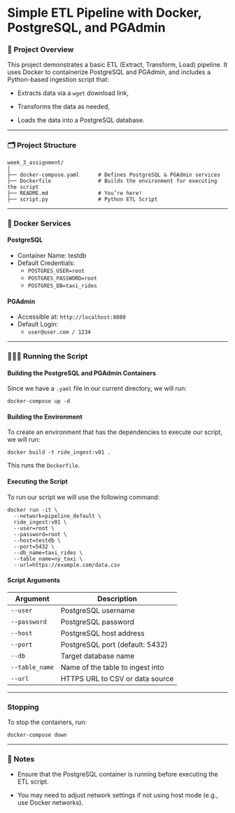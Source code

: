 # Simple ETL Pipeline with Docker, PostgreSQL, and PGAdmin

### 📝 Project Overview
This project demonstrates a basic ETL (Extract, Transform, Load) pipeline. It uses Docker to containerize PostgreSQL and PGAdmin, and includes a Python-based ingestion script that:

- Extracts data via a `wget` download link,

- Transforms the data as needed,

- Loads the data into a PostgreSQL database.

---

### 🗂️ Project Structure
```
week_3_assignment/
│
├── docker-compose.yaml      # Defines PostgreSQL & PGAdmin services
├── Dockerfile               # Builds the environment for executing the script
├── README.md                # You’re here!
├── script.py                # Python ETL Script
```
---

### 🐳 Docker Services
#### PostgreSQL
- Container Name: testdb
- Default Credentials:
    - `POSTGRES_USER=root`
    - `POSTGRES_PASSWORD=root`
    - `POSTGRES_DB=taxi_rides`

#### PGAdmin
- Accessible at: `http://localhost:8080`
- Default Login:
    - `user@user.com / 1234`

---

###  🏃‍♂️‍➡️ Running the Script
#### Building the PostgreSQL and PGAdmin Containers
Since we have a `.yaml` file in our current directory, we will run:

`docker-compose up -d`

#### Building the Environment
To create an environment that has the dependencies to execute our script, we will run:

`docker build -t ride_ingest:v01 .`

This runs the `Dockerfile`. 

#### Executing the Script
To run our script we will use the following command:

```
docker run -it \
  --network=pipeline_default \
  ride_ingest:v01 \
  --user=root \
  --password=root \
  --host=testdb \
  --port=5432 \
  --db_name=taxi_rides \
  --table_name=ny_taxi \
  --url=https://example.com/data.csv
```
#### Script Arguments

| Argument       | Description                        |
|----------------|------------------------------------|
| `--user`       | PostgreSQL username                |
| `--password`   | PostgreSQL password                |
| `--host`       | PostgreSQL host address            |
| `--port`       | PostgreSQL port (default: 5432)    |
| `--db`         | Target database name               |
| `--table_name` | Name of the table to ingest into   |
| `--url`        | HTTPS URL to CSV or data source    |

---

### Stopping
To stop the containers, run:

`docker-compose down`

---
### 📌 Notes
- Ensure that the PostgreSQL container is running before executing the ETL script.

- You may need to adjust network settings if not using host mode (e.g., use Docker networks).
